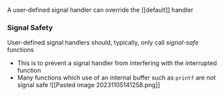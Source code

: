 A user-defined signal handler can override the [[default]] handler
### Signal Safety
User-defined signal handlers should, typically, only call *signal-safe* functions
- This is to prevent a signal handler from interfering with the interrupted function
- Many functions which use of an internal buffer such as `printf` are *not* signal safe
![[Pasted image 20231105141258.png]]
